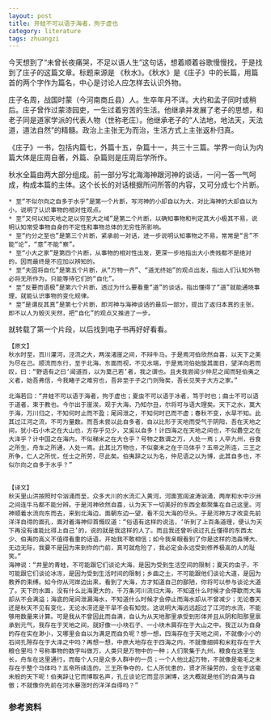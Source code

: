 ```yaml
---
layout: post
title: 井蛙不可以语于海者，拘于虚也
category: literature
tags: zhuangzi
---
```


今天想到了“未曾长夜痛哭，不足以语人生”这句话，想着顺着谷歌慢慢找，于是找到了庄子的这篇文章。标题来源是 《秋水》。《秋水》是《庄子》中的长篇，用篇首的两个字作为篇名，中心是讨论人应怎样去认识外物。

庄子名周，战国时蒙（今河南商丘县）人。生卒年月不详。大约和孟子同时或稍后。庄子曾作过蒙漆园吏，一生过着穷苦的生活。他继承并发展了老子的思想，和老子同是道家学派的代表人物（世称老庄）。他继承老子的“人法地，地法天，天法道，道法自然”的精髓。政治上主张无为而治，生活方式上主张返朴归真。

《庄子》一书，包括内篇七，外篇十五，杂篇十一，共三十三篇。学界一向认为内篇大体是庄周自著，外篇、杂篇则是庄周后学所作。

秋水全篇由两大部分组成。前一部分写北海海神跟河神的谈话，一问一答一气呵成，构成本篇的主体。这个长长的对话根据所问所答的内容，又可分成七个片断。

    * 至“不似尔向之自多于水乎”是第一个片断，写河神的小却自以为大，对比海神的大却自以为小，说明了认识事物的相对性观点。
    * 至“又何以知天地之足以穷至大之域”是第二个片断，以确知事物和判定其大小极其不易，说明认知常受事物自身的不定性和事物总体的无穷性所影响。
    * 至“约分之至也”是第三个片断，紧承前一对话，进一步说明认知事物之不易，常常是“言”不能“论”，“意”不能“察”。
    * 至“小大之家”是第四个片断，从事物的相对性出发，更深一步地指出大小贵贱都不是绝对的，因而最终是不应加以辨知的。
    * 至“夫固将自化”是第五个片断，从“万物一齐”、“道无终始”的观点出发，指出人们认知外物必将无所作为，只能等待它们的“自化”。
    * 至“反要而语极”是第六个片断，透过为什么要看重“道”的谈话，指出懂得了“道”就能通晓事理，就能认识事物的变化规律。
    * 至“是谓反其真”是第七个片断，即河神与海神谈话的最后一部分，提出了返归本真的主张，即不以人为毁灭天然，把“自化”的观点又推进了一步。

就转载了第一个片段，以后找到电子书再好好看看。



    【原文】
    秋水时至，百川灌河，泾流之大，两涘渚崖之间，不辩牛马。于是焉河伯欣然自喜，以天下之美为尽在己。顺流而东行，至于北海，东面而视，不见水端，于是焉河伯始旋其面目，望洋向若而叹，曰：“野语有之曰‘闻道百，以为莫己若’者，我之谓也。且夫我尝闻少仲尼之闻而轻伯夷之义者，始吾弗信，今我睹子之难穷也，吾非至于子之门则殆矣，吾长见笑于大方之家。”

    北海若曰：“井蛙不可以语于海者，拘于虚也；夏虫不可以语于冰者，笃于时也；曲士不可以语于道者，束于教也。今尔出于崖涘，观于大海，乃知尔丑，尔将可与语大理矣。天下之水，莫大于海，万川归之，不知何时止而不盈；尾闾泄之，不知何时已而不虚；春秋不变，水旱不知。此其过江河之流，不可为量数。而吾未尝以此自多者，自以比形于天地而受气于阴阳，吾在天地之间，犹小石小木之在大山也，方存乎见少，又奚以自多！计四海之在天地之间也，不似礨空之在大泽乎？计中国之在海内，不似稊米之在大仓乎？号物之数谓之万，人处一焉；人卒九州，谷食之所生，舟车之所通，人处一焉。此其比万物也，不似豪末之在于马体乎？五帝之所连，三王之所争，仁人之所忧，任士之所劳，尽此矣。伯夷辞之以为名，仲尼语之以为博，此其自多也，不似尔向之自多于水乎？”


    【译文】
    秋天里山洪按照时令汹涌而至，众多大川的水流汇入黄河，河面宽阔波涛汹涌，两岸和水中沙洲之间连牛马都不能分辨。于是河神欣然自喜，认为天下一切美好的东西全都聚集在自己这里。河神顺着水流向东而去，来到北海边，面朝东边一望，看不见大海的尽头。于是河神方才改变先前洋洋自得的面孔，面对着海神仰首慨叹道：“俗语有这样的说法，‘听到了上百条道理，便认为天下再没有谁能比得上自己’的，说的就是我这样的人了。而且我还曾听说过孔丘懂得的东西太少、伯夷的高义不值得看重的话语，开始我不敢相信；如今我亲眼看到了你是这样的浩淼博大、无边无际，我要不是因为来到你的门前，真可就危险了，我必定会永远受到修养极高的人的耻笑。”
    海神说：“井里的青蛙，不可能跟它们谈论大海，是因为受到生活空间的限制；夏天的虫子，不可能跟它们谈论冰冻，是因为受到生活时间的限制；乡曲之土，不可能跟他们谈论大道，是因为教养的束缚。如今你从河岸边出来，看到了大海，方才知道自己的鄙陋，你将可以参与谈论大道了。天下的水面，没有什么比海更大的，千万条河川流归大海，不知道什么时候才会停歇而大海却从不会满溢；海底的尾闾泄漏海水，不知道什么时候才会停止而海水却从不曾减少；无论春天还是秋天不见有变化，无论水涝还是干旱不会有知觉。这说明大海远远超过了江河的水流，不能够用数量来计算。可是我从不曾因此而自满，自认为从天地那里承受到形体并且从阴和阳那里禀承到元气，我存在于天地之间，就好像一小块石子、一小块木屑存在于大山之中。我正以为自身的存在实在渺小，又哪里会自以为满足而自负呢？想一想，四海存在于天地之间，不就像小小的石间孔隙存在于大泽之中吗？再想一想，中原大地存在于四海之内，不就像细碎和米粒存在于大粮仓里吗？号称事物的数字叫做万，人类只是万物中的一种；人们聚集于九州，粮食在这里生长，舟车在这里通行，而每个人只是众多人群中的一员；一个人他比起万物，不就像是毫毛之末存在于整个马体吗？五帝所续连的，三王所争夺的，仁人所忧患的，贤才所操劳的，全在于这毫末般的天下呢！伯夷辞让它而博取名声，孔丘谈论它而显示渊博，这大概就是他们的自满与自傲；不就像你先前在河水暴涨时的洋洋自得吗？”

### 参考资料
